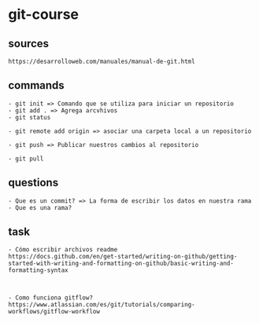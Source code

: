 # git-course

## sources
    https://desarrolloweb.com/manuales/manual-de-git.html

## commands
    - git init => Comando que se utiliza para iniciar un repositorio
    - git add . => Agrega arcvhivos
    - git status

    - git remote add origin => asociar una carpeta local a un repositorio

    - git push => Publicar nuestros cambios al repositorio 

    - git pull

## questions
    - Que es un commit? => La forma de escribir los datos en nuestra rama
    - Que es una rama? 


## task
    - Cómo escribir archivos readme
    https://docs.github.com/en/get-started/writing-on-github/getting-started-with-writing-and-formatting-on-github/basic-writing-and-formatting-syntax



    - Como funciona gitflow?
    https://www.atlassian.com/es/git/tutorials/comparing-workflows/gitflow-workflow